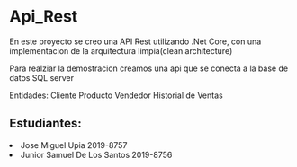 # Api_Rest

En este proyecto se creo una API Rest utilizando .Net Core, con una implementacion de la arquitectura limpia(clean architecture)

Para realziar la demostracion creamos una api que se conecta a la base de datos SQL server

Entidades:
	Cliente
Producto
Vendedor
Historial de Ventas 

## Estudiantes:
<li> Jose Miguel Upia 2019-8757</li>
<li> Junior Samuel De Los Santos 2019-8756</li>
